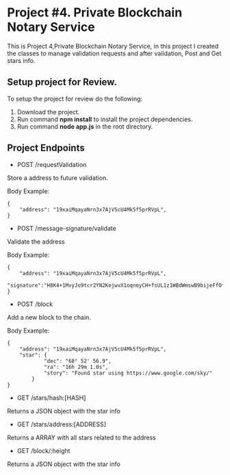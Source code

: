 # Project #4. Private Blockchain Notary Service

This is Project 4,Private Blockchain Notary Service, in this project I created the classes to manage validation requests and after validation, Post and Get stars info.

## Setup project for Review.

To setup the project for review do the following:
1. Download the project.
2. Run command __npm install__ to install the project dependencies.
3. Run command __node app.js__ in the root directory.

## Project Endpoints

* POST /requestValidation

Store a address to future validation.

Body Example:

```
{
    "address": "19xaiMqayaNrn3x7AjV5cU4Mk5f5prRVpL",
}
```

* POST /message-signature/validate

Validate the address

Body Example:

```
{
    "address": "19xaiMqayaNrn3x7AjV5cU4Mk5f5prRVpL",
    "signature":"H8K4+1MvyJo9tcr2YN2KejwvX1oqneyCH+fsUL1z1WBdWmswB9bijeFfOfMqK68kQ5RO6ZxhomoXQG3fkLaBl+Q="
}
```

* POST /block

Add a new block to the chain.

Body Example:

```
{
    "address": "19xaiMqayaNrn3x7AjV5cU4Mk5f5prRVpL",
    "star": {
            "dec": "68° 52' 56.9",
            "ra": "16h 29m 1.0s",
            "story": "Found star using https://www.google.com/sky/"
        }
}
```

* GET /stars/hash:[HASH]

Returns a JSON object with the star info

* GET /stars/address:[ADDRESS]

Returns a ARRAY with all stars related to the address

* GET /block/:height

Returns a JSON object with the star info
